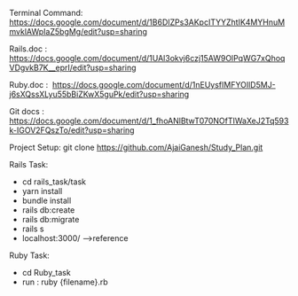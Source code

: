 Terminal Command: 
https://docs.google.com/document/d/1B6DIZPs3AKpcITYYZhtIK4MYHnuMmvklAWpIaZ5bgMg/edit?usp=sharing

Rails.doc : 
https://docs.google.com/document/d/1UAl3okvj6czj15AW9OlPqWG7xQhoqVDgvkB7K__eprI/edit?usp=sharing

Ruby.doc : 
https://docs.google.com/document/d/1nEUysfIMFYOIlD5MJ-j6sXQssXLyu55bBiZKwX5guPk/edit?usp=sharing

Git docs : 
https://docs.google.com/document/d/1_fhoANlBtwT070NOfTIWaXeJ2Tq593k-IGOV2FQszTo/edit?usp=sharing

Project Setup:
git clone https://github.com/AjaiGanesh/Study_Plan.git


Rails Task:

* cd rails_task/task
* yarn install
* bundle install
* rails db:create
* rails db:migrate
* rails s
* localhost:3000/ -->reference

Ruby Task:

* cd Ruby_task
* run : ruby {filename}.rb
